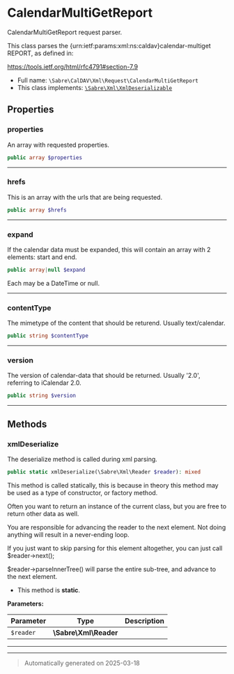 
# CalendarMultiGetReport

CalendarMultiGetReport request parser.

This class parses the {urn:ietf:params:xml:ns:caldav}calendar-multiget
REPORT, as defined in:

https://tools.ietf.org/html/rfc4791#section-7.9

* Full name: `\Sabre\CalDAV\Xml\Request\CalendarMultiGetReport`
* This class implements:
[`\Sabre\Xml\XmlDeserializable`](../../../Xml/XmlDeserializable.md)



## Properties


### properties

An array with requested properties.

```php
public array $properties
```






***

### hrefs

This is an array with the urls that are being requested.

```php
public array $hrefs
```






***

### expand

If the calendar data must be expanded, this will contain an array with 2
elements: start and end.

```php
public array|null $expand
```

Each may be a DateTime or null.




***

### contentType

The mimetype of the content that should be returend. Usually
text/calendar.

```php
public string $contentType
```






***

### version

The version of calendar-data that should be returned. Usually '2.0',
referring to iCalendar 2.0.

```php
public string $version
```






***

## Methods


### xmlDeserialize

The deserialize method is called during xml parsing.

```php
public static xmlDeserialize(\Sabre\Xml\Reader $reader): mixed
```

This method is called statically, this is because in theory this method
may be used as a type of constructor, or factory method.

Often you want to return an instance of the current class, but you are
free to return other data as well.

You are responsible for advancing the reader to the next element. Not
doing anything will result in a never-ending loop.

If you just want to skip parsing for this element altogether, you can
just call $reader->next();

$reader->parseInnerTree() will parse the entire sub-tree, and advance to
the next element.

* This method is **static**.




**Parameters:**

| Parameter | Type | Description |
|-----------|------|-------------|
| `$reader` | **\Sabre\Xml\Reader** |  |





***


***
> Automatically generated on 2025-03-18
